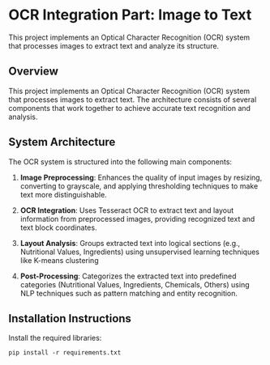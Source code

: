 # OCR Integration Part: Image to Text

This project implements an Optical Character Recognition (OCR) system that processes images to extract text and analyze its structure.

## Overview

This project implements an Optical Character Recognition (OCR) system that processes images to extract text. The architecture consists of several components that work together to achieve accurate text recognition and analysis.

## System Architecture

The OCR system is structured into the following main components:

1. **Image Preprocessing**: Enhances the quality of input images by resizing, converting to grayscale, and applying thresholding techniques to make text more distinguishable.

2. **OCR Integration**: Uses Tesseract OCR to extract text and layout information from preprocessed images, providing recognized text and text block coordinates.

3. **Layout Analysis**: Groups extracted text into logical sections (e.g., Nutritional Values, Ingredients) using unsupervised learning techniques like K-means clustering

4. **Post-Processing**: Categorizes the extracted text into predefined categories (Nutritional Values, Ingredients, Chemicals, Others) using NLP techniques such as pattern matching and entity recognition.

## Installation Instructions

Install the required libraries:
```
pip install -r requirements.txt
```


